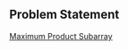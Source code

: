 ## Problem Statement
[Maximum Product Subarray](https://leetcode.com/problems/maximum-product-subarray/)